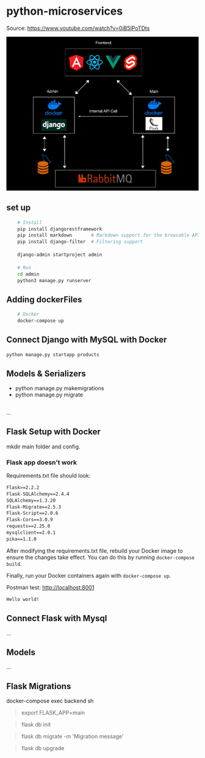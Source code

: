 # python-microservices

Source: <https://www.youtube.com/watch?v=0iB5IPoTDts>

![Alt text](image.png)

## set up

```bash
    # Install
    pip install djangorestframework
    pip install markdown       # Markdown support for the browsable API.
    pip install django-filter  # Filtering support

    django-admin startproject admin

    # Run
    cd admin
    python3 manage.py runserver
```

## Adding dockerFiles

```bash
    # Docker
    docker-compose up
```

## Connect Django with MySQL with Docker

```bash
python manage.py startapp products
```

## Models & Serializers

- python manage.py makemigrations
- python manage.py migrate

##

...

## Flask Setup with Docker

mkdir main folder and config.

### Flask app doesn't work

Requirements.txt file should look:

```txt
Flask>=2.2.2
Flask-SQLAlchemy==2.4.4
SQLAlchemy==1.3.20
Flask-Migrate==2.5.3
Flask-Script==2.0.6
Flask-Cors==3.0.9
requests==2.25.0
mysqlclient==2.0.1
pika==1.1.0
```

After modifying the requirements.txt file, rebuild your Docker image to ensure the changes take effect. You can do this by running `docker-compose build`.

Finally, run your Docker containers again with `docker-compose up`.

Postman test: <http://localhost:8001>

```txt
Hello world!
```

## Connect Flask with Mysql

...

## Models

...

## Flask Migrations

docker-compose exec backend sh

> export FLASK_APP=main

> flask db init

> flask db migrate -m 'Migration message'

> flask db upgrade
